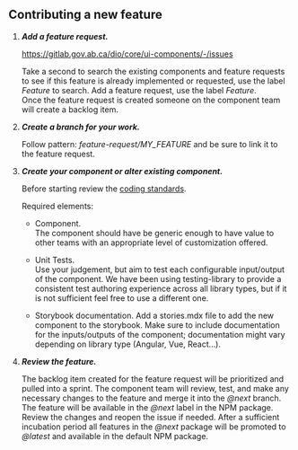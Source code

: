 ## Contributing a new feature

1. ___Add a feature request.___  

    https://gitlab.gov.ab.ca/dio/core/ui-components/-/issues  
      
    Take a second to search the existing components and feature requests to see if this feature is already implemented or requested, use the label _Feature_ to search.  Add a feature request, use the label _Feature_.   
    Once the feature request is created someone on the component team will create a backlog item.  

2. ___Create a branch for your work.___  

    Follow pattern: _feature-request/MY_FEATURE_ and be sure to link it to the feature request.  

3. ___Create your component or alter existing component.___  
  
    Before starting review the [coding standards](coding_standards.md).  

    Required elements:  
    - Component.  
The component should have be generic enough to have value to other teams with an appropriate level of customization offered.  

    - Unit Tests.  
Use your judgement, but aim to test each configurable input/output of the component.  We have been using testing-library to provide a consistent test authoring experience across all library types, but if it is not sufficient feel free to use a different one.  

    - Storybook documentation. 
Add a stories.mdx file to add the new component to the storybook.  Make sure to include documentation for the inputs/outputs of the component; documentation might vary depending on library type (Angular, Vue, React...).  
        
  
4. ___Review the feature.___  

    The backlog item created for the feature request will be prioritized and pulled into a sprint.  The component team will review, test, and make any necessary changes to the feature and merge it into the _@next_ branch.   The feature will be available in the _@next_ label in the NPM package.  Review the changes and reopen the issue if needed.  After a sufficient incubation period all features in the _@next_ package will be promoted to _@latest_ and available in the default NPM package.